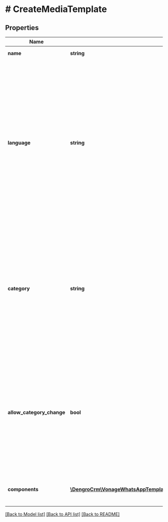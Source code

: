 # # CreateMediaTemplate

## Properties

Name | Type | Description | Notes
------------ | ------------- | ------------- | -------------
**name** | **string** | The name of the template |
**language** | **string** | The language of the template. The same template name can be used for multiple language versions. A list of supported languages is available in the [WhatsApp documentation](https://developers.facebook.com/docs/whatsapp/api/messages/message-templates/). Note: Adding new languages on *legacy* template categories has been disabled by Meta, see the documentation for [Language Variants](/messages/whatsapp-template-management/overview#language-variants) and [Categories](/messages/whatsapp-template-management/overview#template-categories) |
**category** | **string** | The required category of the template. The category determines what the template will be used for. Note: Adding new languages on *legacy* template categories has been disabled by Meta, see the documentation for [Language Variants](/messages/whatsapp-template-management/overview#language-variants) and [Categories](/messages/whatsapp-template-management/overview#template-categories) |
**allow_category_change** | **bool** | An optional parameter which, when set to &#x60;true&#x60;, can avoid template rejection due to mis-categorization. Including this parameter, with a value of &#x60;true&#x60;, will allow Meta to re-assign the template to a different category as appropriate. | [optional]
**components** | [**\DengroCrm\VonageWhatsAppTemplateManagement\Model\CreateMediaTemplateComponentsInner[]**](CreateMediaTemplateComponentsInner.md) | An array of objects representing the parts of the template itself. |

[[Back to Model list]](../../README.md#models) [[Back to API list]](../../README.md#endpoints) [[Back to README]](../../README.md)

